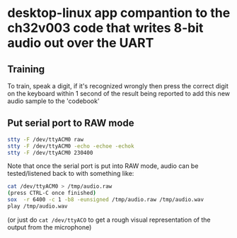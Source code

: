 # desktop-linux app compantion to the ch32v003 code that writes 8-bit audio out over the UART

## Training

To train,  speak a digit, if it's recognized wrongly then press the correct
digit on the keyboard within 1 second of the result being reported to add
this new audio sample to the 'codebook'

## Put serial port to RAW mode

```bash
stty -F /dev/ttyACM0 raw
stty -F /dev/ttyACM0 -echo -echoe -echok
stty -F /dev/ttyACM0 230400
```

Note that once the serial port is put into RAW mode,
audio can be tested/listened back to with something like:

```bash
cat /dev/ttyACM0 > /tmp/audio.raw
(press CTRL-C once finished)
sox  -r 6400 -c 1 -b8 -eunsigned /tmp/audio.raw /tmp/audio.wav
play /tmp/audio.wav
```

(or just do `cat /dev/ttyACO` to get a rough visual representation of the
output from the microphone)
